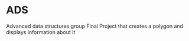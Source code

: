 # ADS
Advanced data structures group Final Project that creates a polygon and displays information about it
